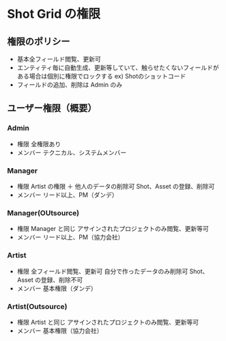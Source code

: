 # Shot Grid の権限

## 権限のポリシー
- 基本全フィールド閲覧、更新可
- エンティティ毎に自動生成、更新等していて、触らせたくないフィールドがある場合は個別に権限でロックする
  ex) Shotのショットコード
- フィールドの追加、削除は Admin のみ

## ユーザー権限（概要）
### Admin
- 権限
  全権限あり
- メンバー
  テクニカル、システムメンバー

### Manager
- 権限
  Artist の権限 ＋ 他人のデータの削除可
  Shot、Asset の登録、削除可
- メンバー
  リード以上、PM（ダンデ）

### Manager(OUtsource)
- 権限
  Manager と同じ
  アサインされたプロジェクトのみ閲覧、更新等可
- メンバー
  リード以上、PM（協力会社）

### Artist
- 権限
  全フィールド閲覧、更新可
  自分で作ったデータのみ削除可
  Shot、Asset の登録、削除不可
- メンバー
  基本権限（ダンデ）

### Artist(Outsource)
- 権限
  Artist と同じ
  アサインされたプロジェクトのみ閲覧、更新等可
- メンバー
  基本権限（協力会社）

